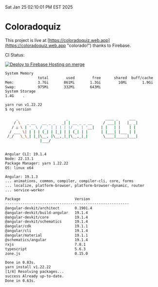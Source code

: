 Sat Jan 25 02:10:01 PM EST 2025

# Coloradoquiz


This project is live at [https://coloradoquiz.web.app](https://coloradoquiz.web.app "colorado!") thanks to Firebase.

CI Status: 

[![Deploy to Firebase Hosting on merge](https://github.com/teamkushal/coloradoquiz/actions/workflows/firebase-hosting-merge.yml/badge.svg)](https://github.com/teamkushal/coloradoquiz/actions/workflows/firebase-hosting-merge.yml)

```bash
System Memory
               total        used        free      shared  buff/cache   available
Mem:           3.7Gi       861Mi       1.3Gi        16Mi       1.9Gi       2.9Gi
Swap:          975Mi       332Mi       643Mi
System Storage
1.4G	.
```
```bash
yarn run v1.22.22
$ ng version

     _                      _                 ____ _     ___
    / \   _ __   __ _ _   _| | __ _ _ __     / ___| |   |_ _|
   / △ \ | '_ \ / _` | | | | |/ _` | '__|   | |   | |    | |
  / ___ \| | | | (_| | |_| | | (_| | |      | |___| |___ | |
 /_/   \_\_| |_|\__, |\__,_|_|\__,_|_|       \____|_____|___|
                |___/
    

Angular CLI: 19.1.4
Node: 22.13.1
Package Manager: yarn 1.22.22
OS: linux x64

Angular: 19.1.3
... animations, common, compiler, compiler-cli, core, forms
... localize, platform-browser, platform-browser-dynamic, router
... service-worker

Package                         Version
---------------------------------------------------------
@angular-devkit/architect       0.1901.4
@angular-devkit/build-angular   19.1.4
@angular-devkit/core            19.1.4
@angular-devkit/schematics      19.1.4
@angular/cdk                    19.1.1
@angular/cli                    19.1.4
@angular/material               19.1.1
@schematics/angular             19.1.4
rxjs                            7.8.1
typescript                      5.6.3
zone.js                         0.15.0
    
Done in 0.83s.
yarn install v1.22.22
[1/4] Resolving packages...
success Already up-to-date.
Done in 0.63s.
```
